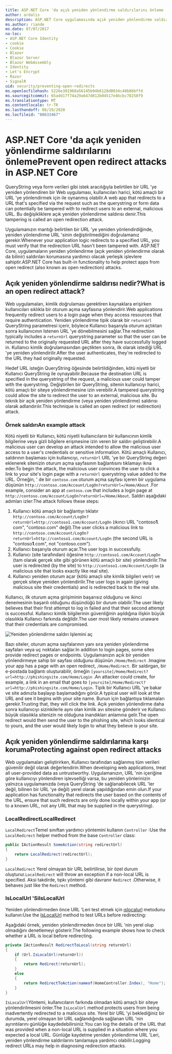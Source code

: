 ```yaml
---
title: ASP.NET Core 'da açık yeniden yönlendirme saldırılarını önleme
author: ardalis
description: ASP.NET Core uygulamasında açık yeniden yönlendirme saldırılarının nasıl önleneceği gösterilmektedir
ms.author: riande
ms.date: 07/07/2017
no-loc:
- ASP.NET Core Identity
- cookie
- Cookie
- Blazor
- Blazor Server
- Blazor WebAssembly
- Identity
- Let's Encrypt
- Razor
- SignalR
uid: security/preventing-open-redirects
ms.openlocfilehash: 5226e301960a56145b94b6128d0034c40b86bffd
ms.sourcegitcommit: 65add17f74a29a647d812b04517e46cbc78258f9
ms.translationtype: MT
ms.contentlocale: tr-TR
ms.lasthandoff: 08/19/2020
ms.locfileid: "88633467"
---
```

# <a name="prevent-open-redirect-attacks-in-aspnet-core"></a><span data-ttu-id="dcd48-103">ASP.NET Core 'da açık yeniden yönlendirme saldırılarını önleme</span><span class="sxs-lookup"><span data-stu-id="dcd48-103">Prevent open redirect attacks in ASP.NET Core</span></span>

<span data-ttu-id="dcd48-104">QueryString veya form verileri gibi istek aracılığıyla belirtilen bir URL 'ye yeniden yönlendiren bir Web uygulaması, kullanıcıları harici, kötü amaçlı bir URL 'ye yönlendirmek için ile oynanmış olabilir.</span><span class="sxs-lookup"><span data-stu-id="dcd48-104">A web app that redirects to a URL that's specified via the request such as the querystring or form data can potentially be tampered with to redirect users to an external, malicious URL.</span></span> <span data-ttu-id="dcd48-105">Bu değişikliklere açık yeniden yönlendirme saldırısı denir.</span><span class="sxs-lookup"><span data-stu-id="dcd48-105">This tampering is called an open redirection attack.</span></span>

<span data-ttu-id="dcd48-106">Uygulamanızın mantığı belirtilen bir URL 'ye yeniden yönlendirdiğinde, yeniden yönlendirme URL 'sinin değiştirilmediğini doğrulamanız gerekir.</span><span class="sxs-lookup"><span data-stu-id="dcd48-106">Whenever your application logic redirects to a specified URL, you must verify that the redirection URL hasn't been tampered with.</span></span> <span data-ttu-id="dcd48-107">ASP.NET Core, uygulamaların yeniden yönlendirme (açık yeniden yönlendirme olarak da bilinir) saldırıları korumasına yardımcı olacak yerleşik işlevlere sahiptir.</span><span class="sxs-lookup"><span data-stu-id="dcd48-107">ASP.NET Core has built-in functionality to help protect apps from open redirect (also known as open redirection) attacks.</span></span>

## <a name="what-is-an-open-redirect-attack"></a><span data-ttu-id="dcd48-108">Açık yeniden yönlendirme saldırısı nedir?</span><span class="sxs-lookup"><span data-stu-id="dcd48-108">What is an open redirect attack?</span></span>

<span data-ttu-id="dcd48-109">Web uygulamaları, kimlik doğrulaması gerektiren kaynaklara erişirken kullanıcıları sıklıkla bir oturum açma sayfasına yönlendirir.</span><span class="sxs-lookup"><span data-stu-id="dcd48-109">Web applications frequently redirect users to a login page when they access resources that require authentication.</span></span> <span data-ttu-id="dcd48-110">Yeniden yönlendirme tipik olarak bir `returnUrl` QueryString parametresi içerir, böylece Kullanıcı başarıyla oturum açtıktan sonra kullanıcının Istenen URL 'ye dönebilmesini sağlar.</span><span class="sxs-lookup"><span data-stu-id="dcd48-110">The redirection typically includes a `returnUrl` querystring parameter so that the user can be returned to the originally requested URL after they have successfully logged in.</span></span> <span data-ttu-id="dcd48-111">Kullanıcı kimlik doğrulamasından geçtikten sonra, ilk olarak istediği URL 'ye yeniden yönlendirilir.</span><span class="sxs-lookup"><span data-stu-id="dcd48-111">After the user authenticates, they're redirected to the URL they had originally requested.</span></span>

<span data-ttu-id="dcd48-112">Hedef URL isteğin QueryString öğesinde belirtildiğinden, kötü niyetli bir Kullanıcı QueryString ile oynayabilir.</span><span class="sxs-lookup"><span data-stu-id="dcd48-112">Because the destination URL is specified in the querystring of the request, a malicious user could tamper with the querystring.</span></span> <span data-ttu-id="dcd48-113">Değiştirilen bir QueryString, sitenin kullanıcıyı harici, kötü amaçlı bir siteye yönlendirmesine izin verebilir.</span><span class="sxs-lookup"><span data-stu-id="dcd48-113">A tampered querystring could allow the site to redirect the user to an external, malicious site.</span></span> <span data-ttu-id="dcd48-114">Bu teknik bir açık yeniden yönlendirme (veya yeniden yönlendirme) saldırısı olarak adlandırılır.</span><span class="sxs-lookup"><span data-stu-id="dcd48-114">This technique is called an open redirect (or redirection) attack.</span></span>

### <a name="an-example-attack"></a><span data-ttu-id="dcd48-115">Örnek saldırı</span><span class="sxs-lookup"><span data-stu-id="dcd48-115">An example attack</span></span>

<span data-ttu-id="dcd48-116">Kötü niyetli bir Kullanıcı, kötü niyetli kullanıcıların bir kullanıcının kimlik bilgilerine veya gizli bilgilere erişmesine izin veren bir saldırı geliştirebilir.</span><span class="sxs-lookup"><span data-stu-id="dcd48-116">A malicious user can develop an attack intended to allow the malicious user access to a user's credentials or sensitive information.</span></span> <span data-ttu-id="dcd48-117">Kötü amaçlı Kullanıcı, saldırının başlaması için kullanıcıyı, `returnUrl` URL 'ye bir QueryString değeri eklenerek sitenizin oturum açma sayfasının bağlantısını tıklamayı ikna eder.</span><span class="sxs-lookup"><span data-stu-id="dcd48-117">To begin the attack, the malicious user convinces the user to click a link to your site's login page with a `returnUrl` querystring value added to the URL.</span></span> <span data-ttu-id="dcd48-118">Örneğin, ' de bir `contoso.com` oturum açma sayfası içeren bir uygulama düşünün `http://contoso.com/Account/LogOn?returnUrl=/Home/About` .</span><span class="sxs-lookup"><span data-stu-id="dcd48-118">For example, consider an app at `contoso.com` that includes a login page at `http://contoso.com/Account/LogOn?returnUrl=/Home/About`.</span></span> <span data-ttu-id="dcd48-119">Saldırı aşağıdaki adımları izler:</span><span class="sxs-lookup"><span data-stu-id="dcd48-119">The attack follows these steps:</span></span>

1. <span data-ttu-id="dcd48-120">Kullanıcı kötü amaçlı bir bağlantıyı tıklatır `http://contoso.com/Account/LogOn?returnUrl=http://contoso1.com/Account/LogOn` (ıkıncı URL "contoso**1**. com", "contoso.com" değil).</span><span class="sxs-lookup"><span data-stu-id="dcd48-120">The user clicks a malicious link to `http://contoso.com/Account/LogOn?returnUrl=http://contoso1.com/Account/LogOn` (the second URL is "contoso**1**.com", not "contoso.com").</span></span>
2. <span data-ttu-id="dcd48-121">Kullanıcı başarıyla oturum açar.</span><span class="sxs-lookup"><span data-stu-id="dcd48-121">The user logs in successfully.</span></span>
3. <span data-ttu-id="dcd48-122">Kullanıcı (site tarafından) öğesine `http://contoso1.com/Account/LogOn` (tam olarak gerçek site gibi görünen kötü amaçlı bir site) yönlendirilir.</span><span class="sxs-lookup"><span data-stu-id="dcd48-122">The user is redirected (by the site) to `http://contoso1.com/Account/LogOn` (a malicious site that looks exactly like real site).</span></span>
4. <span data-ttu-id="dcd48-123">Kullanıcı yeniden oturum açar (kötü amaçlı site kimlik bilgileri verir) ve gerçek siteye yeniden yönlendirilir.</span><span class="sxs-lookup"><span data-stu-id="dcd48-123">The user logs in again (giving malicious site their credentials) and is redirected back to the real site.</span></span>

<span data-ttu-id="dcd48-124">Kullanıcı, ilk oturum açma girişiminin başarısız olduğunu ve ikinci denemesinin başarılı olduğunu düşündüğü bir durum olabilir.</span><span class="sxs-lookup"><span data-stu-id="dcd48-124">The user likely believes that their first attempt to log in failed and that their second attempt is successful.</span></span> <span data-ttu-id="dcd48-125">Kullanıcı kimlik bilgilerinin güvenliğinin aşıldığına ilişkin büyük olasılıkla Kullanıcı farkında değildir.</span><span class="sxs-lookup"><span data-stu-id="dcd48-125">The user most likely remains unaware that their credentials are compromised.</span></span>

![Yeniden yönlendirme saldırı Işlemini aç](preventing-open-redirects/_static/open-redirection-attack-process.png)

<span data-ttu-id="dcd48-127">Bazı siteler, oturum açma sayfalarının yanı sıra yeniden yönlendirme sayfaları veya uç noktaları sağlar.</span><span class="sxs-lookup"><span data-stu-id="dcd48-127">In addition to login pages, some sites provide redirect pages or endpoints.</span></span> <span data-ttu-id="dcd48-128">Uygulamanızın açık bir yeniden yönlendirmeye sahip bir sayfası olduğunu düşünün `/Home/Redirect` .</span><span class="sxs-lookup"><span data-stu-id="dcd48-128">Imagine your app has a page with an open redirect, `/Home/Redirect`.</span></span> <span data-ttu-id="dcd48-129">Bir saldırgan, bir e-postada bağlantı oluşturabilir, örneğin `[yoursite]/Home/Redirect?url=http://phishingsite.com/Home/Login` .</span><span class="sxs-lookup"><span data-stu-id="dcd48-129">An attacker could create, for example, a link in an email that goes to `[yoursite]/Home/Redirect?url=http://phishingsite.com/Home/Login`.</span></span> <span data-ttu-id="dcd48-130">Tipik bir Kullanıcı URL 'ye bakar ve site adınızla başlayıp başlamadığını görür.</span><span class="sxs-lookup"><span data-stu-id="dcd48-130">A typical user will look at the URL and see it begins with your site name.</span></span> <span data-ttu-id="dcd48-131">Bunun için bağlantıya tıklamaları gerekir.</span><span class="sxs-lookup"><span data-stu-id="dcd48-131">Trusting that, they will click the link.</span></span> <span data-ttu-id="dcd48-132">Açık yeniden yönlendirme daha sonra kullanıcıyı sizinkilerle aynı olan kimlik avı sitesine gönderir ve Kullanıcı büyük olasılıkla sitenizin ne olduğuna inandıkları anlamına gelir.</span><span class="sxs-lookup"><span data-stu-id="dcd48-132">The open redirect would then send the user to the phishing site, which looks identical to yours, and the user would likely login to what they believe is your site.</span></span>

## <a name="protecting-against-open-redirect-attacks"></a><span data-ttu-id="dcd48-133">Açık yeniden yönlendirme saldırılarına karşı koruma</span><span class="sxs-lookup"><span data-stu-id="dcd48-133">Protecting against open redirect attacks</span></span>

<span data-ttu-id="dcd48-134">Web uygulamaları geliştirirken, Kullanıcı tarafından sağlanmış tüm verileri güvenilir değil olarak değerlendirin.</span><span class="sxs-lookup"><span data-stu-id="dcd48-134">When developing web applications, treat all user-provided data as untrustworthy.</span></span> <span data-ttu-id="dcd48-135">Uygulamanızın, URL 'nin içeriğine göre kullanıcıyı yönlendiren işlevselliği varsa, bu yeniden yönlerinizin yalnızca uygulamanızda (veya QueryString 'de sağlanabilecek URL 'ler değil, bilinen bir URL 'ye değil) yerel olarak yapıldığından emin olun.</span><span class="sxs-lookup"><span data-stu-id="dcd48-135">If your application has functionality that redirects the user based on the contents of the URL,  ensure that such redirects are only done locally within your app (or to a known URL, not any URL that may be supplied in the querystring).</span></span>

### <a name="localredirect"></a><span data-ttu-id="dcd48-136">LocalRedirect</span><span class="sxs-lookup"><span data-stu-id="dcd48-136">LocalRedirect</span></span>

<span data-ttu-id="dcd48-137">`LocalRedirect`Temel sınıftan yardımcı yöntemini kullanın `Controller` :</span><span class="sxs-lookup"><span data-stu-id="dcd48-137">Use the `LocalRedirect` helper method from the base `Controller` class:</span></span>

```csharp
public IActionResult SomeAction(string redirectUrl)
{
    return LocalRedirect(redirectUrl);
}
```

<span data-ttu-id="dcd48-138">`LocalRedirect` Yerel olmayan bir URL belirtilirse, bir özel durum oluşturur.</span><span class="sxs-lookup"><span data-stu-id="dcd48-138">`LocalRedirect` will throw an exception if a non-local URL is specified.</span></span> <span data-ttu-id="dcd48-139">Aksi takdirde, tıpkı yöntemi gibi davranır `Redirect` .</span><span class="sxs-lookup"><span data-stu-id="dcd48-139">Otherwise, it behaves just like the `Redirect` method.</span></span>

### <a name="islocalurl"></a><span data-ttu-id="dcd48-140">IsLocalUrl 'Si</span><span class="sxs-lookup"><span data-stu-id="dcd48-140">IsLocalUrl</span></span>

<span data-ttu-id="dcd48-141">Yeniden yönlendirmeden önce URL 'Leri test etmek için [ıslocalurl](/dotnet/api/Microsoft.AspNetCore.Mvc.IUrlHelper.islocalurl#Microsoft_AspNetCore_Mvc_IUrlHelper_IsLocalUrl_System_String_) metodunu kullanın:</span><span class="sxs-lookup"><span data-stu-id="dcd48-141">Use the [IsLocalUrl](/dotnet/api/Microsoft.AspNetCore.Mvc.IUrlHelper.islocalurl#Microsoft_AspNetCore_Mvc_IUrlHelper_IsLocalUrl_System_String_) method to test URLs before redirecting:</span></span>

<span data-ttu-id="dcd48-142">Aşağıdaki örnek, yeniden yönlendirmeden önce bir URL 'nin yerel olup olmadığını denetlemeyi gösterir.</span><span class="sxs-lookup"><span data-stu-id="dcd48-142">The following example shows how to check whether a URL is local before redirecting.</span></span>

```csharp
private IActionResult RedirectToLocal(string returnUrl)
{
    if (Url.IsLocalUrl(returnUrl))
    {
        return Redirect(returnUrl);
    }
    else
    {
        return RedirectToAction(nameof(HomeController.Index), "Home");
    }
}
```

<span data-ttu-id="dcd48-143">`IsLocalUrl`Yöntemi, kullanıcıların farkında olmadan kötü amaçlı bir siteye yönlendirilmesini önler.</span><span class="sxs-lookup"><span data-stu-id="dcd48-143">The `IsLocalUrl` method protects users from being inadvertently redirected to a malicious site.</span></span> <span data-ttu-id="dcd48-144">Yerel bir URL 'yi beklediğiniz bir durumda, yerel olmayan bir URL sağlandığında sağlanan URL 'nin ayrıntılarını günlüğe kaydedebilirsiniz.</span><span class="sxs-lookup"><span data-stu-id="dcd48-144">You can log the details of the URL that was provided when a non-local URL is supplied in a situation where you expected a local URL.</span></span> <span data-ttu-id="dcd48-145">Günlüğe kaydetme yeniden yönlendirme URL 'Leri, yeniden yönlendirme saldırılarını tanılamaya yardımcı olabilir.</span><span class="sxs-lookup"><span data-stu-id="dcd48-145">Logging redirect URLs may help in diagnosing redirection attacks.</span></span>
